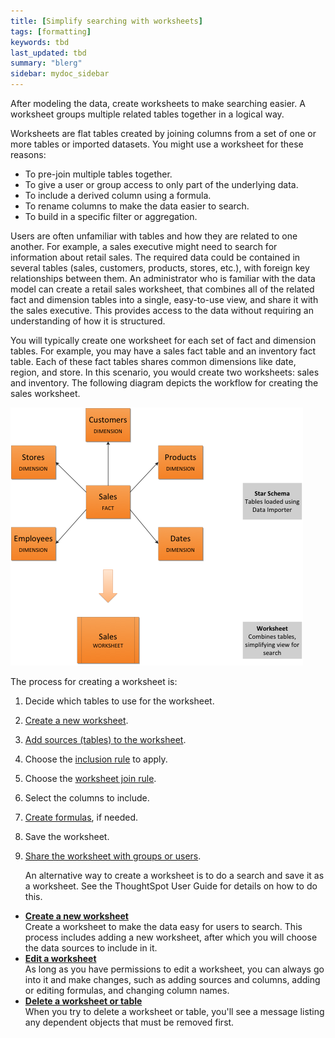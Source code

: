 ```yaml
---
title: [Simplify searching with worksheets]
tags: [formatting]
keywords: tbd
last_updated: tbd
summary: "blerg"
sidebar: mydoc_sidebar
---
```

After modeling the data, create worksheets to make searching easier. A worksheet groups multiple related tables together in a logical way.

Worksheets are flat tables created by joining columns from a set of one or more tables or imported datasets. You might use a worksheet for these reasons:

-   To pre-join multiple tables together.
-   To give a user or group access to only part of the underlying data.
-   To include a derived column using a formula.
-   To rename columns to make the data easier to search.
-   To build in a specific filter or aggregation.

Users are often unfamiliar with tables and how they are related to one another. For example, a sales executive might need to search for information about retail sales. The required data could be contained in several tables (sales, customers, products, stores, etc.), with foreign key relationships between them. An administrator who is familiar with the data model can create a retail sales worksheet, that combines all of the related fact and dimension tables into a single, easy-to-use view, and share it with the sales executive. This provides access to the data without requiring an understanding of how it is structured.

You will typically create one worksheet for each set of fact and dimension tables. For example, you may have a sales fact table and an inventory fact table. Each of these fact tables shares common dimensions like date, region, and store. In this scenario, you would create two worksheets: sales and inventory. The following diagram depicts the workflow for creating the sales worksheet.

![](../../images/workflow_create_worksheet.png)

The process for creating a worksheet is:

1.  Decide which tables to use for the worksheet.
2.  [Create a new worksheet](worksheet_create.html#).
3.  [Add sources (tables) to the worksheet](worksheet_add_tables.html#).
4.  Choose the [inclusion rule](about_inclusion_rule.html#) to apply.
5.  Choose the [worksheet join rule](progressive_joins.html#).
6.  Select the columns to include.
7.  [Create formulas](create_formula.html#), if needed.
8.  Save the worksheet.
9.  [Share the worksheet with groups or users](../data_security/share_worksheets.html#).

    An alternative way to create a worksheet is to do a search and save it as a worksheet. See the ThoughtSpot User Guide for details on how to do this.


-   **[Create a new worksheet](../../admin/worksheets/worksheet_create.html)**  
Create a worksheet to make the data easy for users to search. This process includes adding a new worksheet, after which you will choose the data sources to include in it.
-   **[Edit a worksheet](../../admin/worksheets/edit_worksheet.html)**  
As long as you have permissions to edit a worksheet, you can always go into it and make changes, such as adding sources and columns, adding or editing formulas, and changing column names.
-   **[Delete a worksheet or table](../../admin/worksheets/delete_worksheet.html)**  
When you try to delete a worksheet or table, you'll see a message listing any dependent objects that must be removed first.
